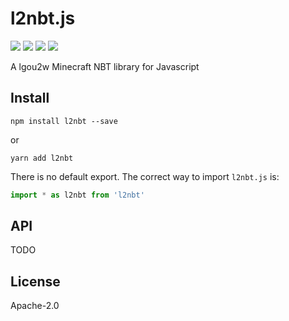 # l2nbt.js

<p>
<a href="https://github.com/lgou2w/l2nbt.js/actions"><img src="https://img.shields.io/github/workflow/status/lgou2w/l2nbt.js/Node CI/develop?logo=github&style=flat-square" /></a>
<a href="https://travis-ci.org/lgou2w/l2nbt.js"><img src="https://img.shields.io/travis/lgou2w/l2nbt.js?style=flat-square&logo=travis" /></a>
<a href="https://www.npmjs.com/package/l2nbt"><img src="https://img.shields.io/npm/v/l2nbt?logo=npm&style=flat-square" /></a>
<a href="https://github.com/lgou2w/l2nbt.js/blob/master/LICENSE"><img src="https://img.shields.io/npm/l/l2nbt?logo=apache&style=flat-square" /></a>
</p>

A lgou2w Minecraft NBT library for Javascript

## Install

```
npm install l2nbt --save
```

or

```
yarn add l2nbt
```

There is no default export. The correct way to import `l2nbt.js` is:

```javascript
import * as l2nbt from 'l2nbt'
```

## API

TODO

## License

Apache-2.0
